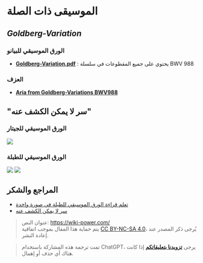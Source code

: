# الموسيقى ذات الصلة

## _Goldberg-Variation_

### الورق الموسيقي للبيانو

- [**Goldberg-Variation.pdf**](https://github.com/linyuxuanlin/File-host/blob/main/docs/Goldberg-Variation.pdf) : يحتوي على جميع المقطوعات في سلسلة BWV 988

### العزف

- [**Aria from Goldberg-Variations BWV988**](https://www.bilibili.com/video/av86981368#reply2336107317)

## "سر لا يمكن الكشف عنه"

### الورق الموسيقي للجيتار

![](https://wiki-media-1253965369.cos.ap-guangzhou.myqcloud.com/img/20200215141455.png)

### الورق الموسيقي للطبلة

![](https://wiki-media-1253965369.cos.ap-guangzhou.myqcloud.com/img/20200215141644.png)
![](https://wiki-media-1253965369.cos.ap-guangzhou.myqcloud.com/img/20200215141727.png)

## المراجع والشكر

- [تعلم قراءة الورق الموسيقي للطبلة في صورة واحدة](https://zhuanlan.zhihu.com/p/37721158)
- [سر لا يمكن الكشف عنه](https://yoopu.me/view/BXjRgMXY#c=false&e=false&n=false&s=false&i=ukulele&k=0)

> عنوان النص: <https://wiki-power.com/>  
> يتم حماية هذا المقال بموجب اتفاقية [CC BY-NC-SA 4.0](https://creativecommons.org/licenses/by/4.0/deed.zh)، يُرجى ذكر المصدر عند إعادة النشر.

> تمت ترجمة هذه المشاركة باستخدام ChatGPT، يرجى [**تزويدنا بتعليقاتكم**](https://github.com/linyuxuanlin/Wiki_MkDocs/issues/new) إذا كانت هناك أي حذف أو إهمال.